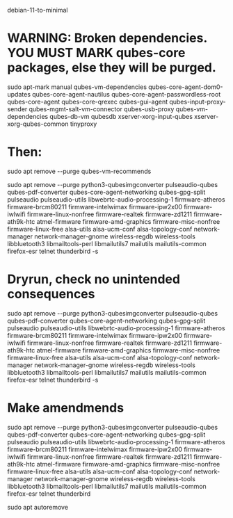 debian-11-to-minimal  

# WARNING: Broken dependencies. YOU MUST MARK qubes-core packages, else they will be purged.
sudo apt-mark manual qubes-vm-dependencies qubes-core-agent-dom0-updates qubes-core-agent-nautilus qubes-core-agent-passwordless-root qubes-core-agent qubes-core-qrexec qubes-gui-agent qubes-input-proxy-sender qubes-mgmt-salt-vm-connector qubes-usb-proxy qubes-vm-dependencies qubes-db-vm qubesdb xserver-xorg-input-qubes xserver-xorg-qubes-common tinyproxy

# Then:  
sudo apt remove --purge qubes-vm-recommends  

sudo apt remove --purge python3-qubesimgconverter pulseaudio-qubes qubes-pdf-converter qubes-core-agent-networking qubes-gpg-split pulseaudio pulseaudio-utils libwebrtc-audio-processing-1 firmware-atheros firmware-brcm80211 firmware-intelwimax firmware-ipw2x00 firmware-iwlwifi firmware-linux-nonfree firmware-realtek firmware-zd1211 firmware-ath9k-htc atmel-firmware firmware-amd-graphics firmware-misc-nonfree firmware-linux-free alsa-utils alsa-ucm-conf alsa-topology-conf network-manager network-manager-gnome wireless-regdb wireless-tools libbluetooth3 libmailtools-perl libmailutils7  mailutils mailutils-common firefox-esr telnet thunderbird -s

# Dryrun, check no unintended consequences  
sudo apt remove --purge python3-qubesimgconverter pulseaudio-qubes qubes-pdf-converter qubes-core-agent-networking qubes-gpg-split pulseaudio pulseaudio-utils libwebrtc-audio-processing-1 firmware-atheros firmware-brcm80211 firmware-intelwimax firmware-ipw2x00 firmware-iwlwifi firmware-linux-nonfree firmware-realtek firmware-zd1211 firmware-ath9k-htc atmel-firmware firmware-amd-graphics firmware-misc-nonfree firmware-linux-free alsa-utils alsa-ucm-conf alsa-topology-conf network-manager network-manager-gnome wireless-regdb wireless-tools libbluetooth3 libmailtools-perl libmailutils7  mailutils mailutils-common firefox-esr telnet thunderbird -s  

# Make amendmends  
sudo apt remove --purge python3-qubesimgconverter pulseaudio-qubes qubes-pdf-converter qubes-core-agent-networking qubes-gpg-split pulseaudio pulseaudio-utils libwebrtc-audio-processing-1 firmware-atheros firmware-brcm80211 firmware-intelwimax firmware-ipw2x00 firmware-iwlwifi firmware-linux-nonfree firmware-realtek firmware-zd1211 firmware-ath9k-htc atmel-firmware firmware-amd-graphics firmware-misc-nonfree firmware-linux-free alsa-utils alsa-ucm-conf alsa-topology-conf network-manager network-manager-gnome wireless-regdb wireless-tools libbluetooth3 libmailtools-perl libmailutils7  mailutils mailutils-common firefox-esr telnet thunderbird  

sudo apt autoremove    


